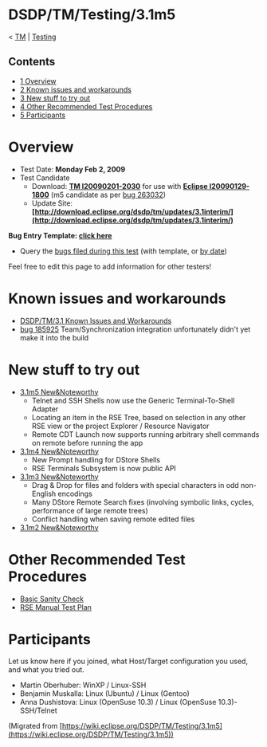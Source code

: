 

DSDP/TM/Testing/3.1m5
=====================

< [TM](./TM "DSDP/TM")‎ | [Testing](./Testing "DSDP/TM/Testing")

Contents
--------

*   [1 Overview](#Overview)
*   [2 Known issues and workarounds](#Known-issues-and-workarounds)
*   [3 New stuff to try out](#New-stuff-to-try-out)
*   [4 Other Recommended Test Procedures](#Other-Recommended-Test-Procedures)
*   [5 Participants](#Participants)

Overview
========

*   Test Date: **Monday Feb 2, 2009**
*   Test Candidate
    *   Download: **[TM I20090201-2030](http://download.eclipse.org/dsdp/tm/downloads/drops/I20090201-2030/index.php)** for use with **[Eclipse I20090129-1800](http://download.eclipse.org/eclipse/downloads/drops/I20090129-1800/index.php)** (m5 candidate as per [bug 263032](https://bugs.eclipse.org/bugs/show_bug.cgi?id=263032))
    *   Update Site: **[http://download.eclipse.org/dsdp/tm/updates/3.1interim/](http://download.eclipse.org/dsdp/tm/updates/3.1interim/)**

**Bug Entry Template: [click here](https://bugs.eclipse.org/bugs/enter_bug.cgi?assigned_to=dsdp.tm.rse-inbox%40eclipse.org&blocked=&bug_file_loc=http%3A%2F%2F&bug_severity=normal&bug_status=NEW&comment=-----------Enter%20bugs%20above%20this%20line-----------%0D%0ATM%203.1M5%20Testing%0D%0Abase.install%20%3A%20eclipse-SDK-I20090129-1800-win32%0D%0Arse.install%20%20%3A%20Download%20RSE-SDK-I20090201-1400%20%0D%0Ajava.runtime%20%3A%20Sun%201.6.0_10-b33%2C%20mixed%20mode%0D%0Aos.name%3A%20%20%20%20%20%3A%20Windows%20XP%20Pro%202002%2C%20Service%20Pack%202%0D%0A------------------------------------------------%0D%0Asystemtype%20%20%20%3A%20Unix-dstore%20%28RExec%29%0D%0Atargetos%20%20%20%20%20%3A%20Solaris-sparc%205.9%2C%20Sun%201.4.2_05%0D%0Atargetuname%20%20%3A%20SunOS%20szg-anar%205.9%20Generic_118558-06%20sun4u%20sparc%20SUNW%2CSun-Blade-1500%0D%0A------------------------------------------------%0D%0A&component=RSE&contenttypeentry=&contenttypemethod=autodetect&contenttypeselection=text%2Fplain&data=&dependson=&description=&flag_type-1=X&flag_type-2=X&flag_type-4=X&flag_type-6=X&flag_type-7=X&flag_type-8=X&form_name=enter_bug&keywords=&maketemplate=Remember%20values%20as%20bookmarkable%20template&op_sys=Windows%20XP&priority=P3&product=Target%20Management&qa_contact=martin.oberhuber%40windriver.com&rep_platform=PC&short_desc=&version=3.1)**

*   Query the [bugs filed during this test](https://bugs.eclipse.org/bugs/buglist.cgi?query_format=advanced&product=Target+Management&long_desc_type=casesubstring&long_desc=TM+3.1M5+Testing&cmdtype=doit) (with template, or [by date](https://bugs.eclipse.org/bugs/buglist.cgi?query_format=advanced&product=Target+Management&chfieldfrom=2009-02-01&chfieldto=Now&chfield=%5BBug+creation%5D&chfieldvalue=&cmdtype=doit))

Feel free to edit this page to add information for other testers!

Known issues and workarounds
============================

*   [DSDP/TM/3.1 Known Issues and Workarounds](./3.1_Known_Issues_and_Workarounds "DSDP/TM/3.1 Known Issues and Workarounds")
*   [bug 185925](https://bugs.eclipse.org/bugs/show_bug.cgi?id=185925) Team/Synchronization integration unfortunately didn't yet make it into the build

New stuff to try out
====================

*   [3.1m5 New&Noteworthy](http://download.eclipse.org/dsdp/tm/downloads/drops/I20090201-2030/buildNotes.php)
    *   Telnet and SSH Shells now use the Generic Terminal-To-Shell Adapter
    *   Locating an item in the RSE Tree, based on selection in any other RSE view or the project Explorer / Resource Navigator
    *   Remote CDT Launch now supports running arbitrary shell commands on remote before running the app
*   [3.1m4 New&Noteworthy](http://download.eclipse.org/dsdp/tm/downloads/drops/S-3.1M4-200812191115/buildNotes.php)
    *   New Prompt handling for DStore Shells
    *   RSE Terminals Subsystem is now public API
*   [3.1m3 New&Noteworthy](http://download.eclipse.org/dsdp/tm/downloads/drops/S-3.1M3-200811121314/buildNotes.php)
    *   Drag & Drop for files and folders with special characters in odd non-English encodings
    *   Many DStore Remote Search fixes (involving symbolic links, cycles, performance of large remote trees)
    *   Conflict handling when saving remote edited files
*   [3.1m2 New&Noteworthy](http://download.eclipse.org/dsdp/tm/downloads/drops/S-3.1M2-200809301300/buildNotes.php)

Other Recommended Test Procedures
=================================

*   [Basic Sanity Check](./RSE_1.0_Test_Instructions#Step_5:_Basic_Sanity_Check "RSE 1.0 Test Instructions")
*   [RSE Manual Test Plan](./RSE_Manual_Test_Plan "RSE Manual Test Plan")

Participants
============

Let us know here if you joined, what Host/Target configuration you used, and what you tried out.

*   Martin Oberhuber: WinXP / Linux-SSH
*   Benjamin Muskalla: Linux (Ubuntu) / Linux (Gentoo)
*   Anna Dushistova: Linux (OpenSuse 10.3) / Linux (OpenSuse 10.3)-SSH/Telnet


(Migrated from [https://wiki.eclipse.org/DSDP/TM/Testing/3.1m5](https://wiki.eclipse.org/DSDP/TM/Testing/3.1m5))